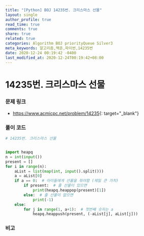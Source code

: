 ```yaml
---
title: "[Python] BOJ 14235번. 크리스마스 선물"
layout: single
author_profile: true
read_time: true
comments: true
share: true
related: true
categories: Algorithm BOJ priorityQueue Silver3
meta_keywords: 알고리즘,백준,파이썬,14235번
date: 2020-12-24 00:19:42 -0400
last_modified_at: 2020-12-24T00:19:42+08:00
---
```


# 14235번. 크리스마스 선물

### 문제 링크
- <https://www.acmicpc.net/problem/14235>{: target="\_blank"}

### 풀이 코드

```python
# 14235번. 크리스마스 선물


import heapq
n = int(input())
present = []
for i in range(n):
    aList = list(map(int, input().split()))
    a = aList[0]
    if a == 0:  # 아이들에게 선물을 줘야함 (제일 큰 가치)
        if present:  # 줄 선물이 있으면
            print(heapq.heappop(present)[1])
        else:  # 줄 선물이 없으면
            print(-1)
    else:
        for j in range(1, a+1):  # 첫번째 숫자는 a
            heapq.heappush(present, (-aList[j], aList[j]))
```

### 비고